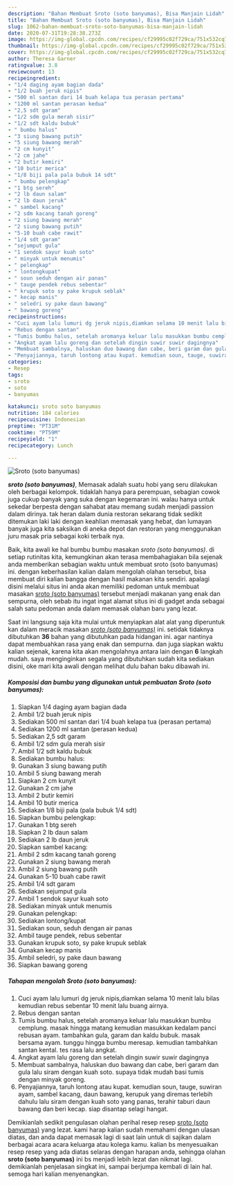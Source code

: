 ```yaml
---
description: "Bahan Membuat Sroto (soto banyumas), Bisa Manjain Lidah"
title: "Bahan Membuat Sroto (soto banyumas), Bisa Manjain Lidah"
slug: 1062-bahan-membuat-sroto-soto-banyumas-bisa-manjain-lidah
date: 2020-07-31T19:28:38.273Z
image: https://img-global.cpcdn.com/recipes/cf29995c02f729ca/751x532cq70/sroto-soto-banyumas-foto-resep-utama.jpg
thumbnail: https://img-global.cpcdn.com/recipes/cf29995c02f729ca/751x532cq70/sroto-soto-banyumas-foto-resep-utama.jpg
cover: https://img-global.cpcdn.com/recipes/cf29995c02f729ca/751x532cq70/sroto-soto-banyumas-foto-resep-utama.jpg
author: Theresa Garner
ratingvalue: 3.8
reviewcount: 13
recipeingredient:
- "1/4 daging ayam bagian dada"
- "1/2 buah jeruk nipis"
- "500 ml santan dari 14 buah kelapa tua perasan pertama"
- "1200 ml santan perasan kedua"
- "2,5 sdt garam"
- "1/2 sdm gula merah sisir"
- "1/2 sdt kaldu bubuk"
- " bumbu halus"
- "3 siung bawang putih"
- "5 siung bawang merah"
- "2 cm kunyit"
- "2 cm jahe"
- "2 butir kemiri"
- "10 butir merica"
- "1/8 biji pala pala bubuk 14 sdt"
- " bumbu pelengkap"
- "1 btg sereh"
- "2 lb daun salam"
- "2 lb daun jeruk"
- " sambel kacang"
- "2 sdm kacang tanah goreng"
- "2 siung bawang merah"
- "2 siung bawang putih"
- "5-10 buah cabe rawit"
- "1/4 sdt garam"
- "sejumput gula"
- "1 sendok sayur kuah soto"
- " minyak untuk menumis"
- " pelengkap"
- " lontongkupat"
- " soun seduh dengan air panas"
- " tauge pendek rebus sebentar"
- " krupuk soto sy pake krupuk seblak"
- " kecap manis"
- " seledri sy pake daun bawang"
- " bawang goreng"
recipeinstructions:
- "Cuci ayam lalu lumuri dg jeruk nipis,diamkan selama 10 menit lalu bilas kemudian rebus sebentar 10 menit lalu buang airnya."
- "Rebus dengan santan"
- "Tumis bumbu halus, setelah aromanya keluar lalu masukkan bumbu cemplung. masak hingga matang kemudian masukkan kedalam panci rebusan ayam. tambahkan gula, garam dan kaldu bubuk. masak bersama ayam. tunggu hingga bumbu meresap. kemudian tambahkan santan kental. tes rasa lalu angkat."
- "Angkat ayam lalu goreng dan setelah dingin suwir suwir dagingnya"
- "Membuat sambalnya, haluskan duo bawang dan cabe, beri garam dan gula lalu siram dengan kuah soto. supaya tidak mudah basi tumis dengan minyak goreng."
- "Penyajiannya, taruh lontong atau kupat. kemudian soun, tauge, suwiran ayam, sambel kacang, daun bawang, kerupuk yang diremas terlebih dahulu lalu siram dengan kuah soto yang panas, terahir taburi daun bawang dan beri kecap. siap disantap selagi hangat."
categories:
- Resep
tags:
- sroto
- soto
- banyumas

katakunci: sroto soto banyumas 
nutrition: 184 calories
recipecuisine: Indonesian
preptime: "PT31M"
cooktime: "PT59M"
recipeyield: "1"
recipecategory: Lunch

---
```



![Sroto (soto banyumas)](https://img-global.cpcdn.com/recipes/cf29995c02f729ca/751x532cq70/sroto-soto-banyumas-foto-resep-utama.jpg)

<b><i>sroto (soto banyumas)</i></b>, Memasak adalah suatu hobi yang seru dilakukan oleh berbagai kelompok. tidaklah hanya para perempuan, sebagian cowok juga cukup banyak yang suka dengan kegemaran ini. walau hanya untuk sekedar berpesta dengan sahabat atau memang sudah menjadi passion dalam dirinya. tak heran dalam dunia restoran sekarang tidak sedikit ditemukan laki laki dengan keahlian memasak yang hebat, dan lumayan banyak juga kita saksikan di aneka depot dan restoran yang menggunakan juru masak pria sebagai koki terbaik nya.



Baik, kita awali ke hal bumbu bumbu masakan <i>sroto (soto banyumas)</i>. di setiap rutinitas kita, kemungkinan akan terasa membahagiakan bila sejenak anda memberikan sebagian waktu untuk membuat sroto (soto banyumas) ini. dengan keberhasilan kalian dalam mengolah olahan tersebut, bisa membuat diri kalian bangga dengan hasil makanan kita sendiri. apalagi disini melalui situs ini anda akan memiliki pedoman untuk membuat masakan <u>sroto (soto banyumas)</u> tersebut menjadi makanan yang enak dan sempurna, oleh sebab itu ingat ingat alamat situs ini di gadget anda sebagai salah satu pedoman anda dalam memasak olahan baru yang lezat.


Saat ini langsung saja kita mulai untuk menyiapkan alat alat yang diperuntuk kan dalam meracik masakan <u><i>sroto (soto banyumas)</i></u> ini. setidak tidaknya dibutuhkan <b>36</b> bahan yang dibutuhkan pada hidangan ini. agar nantinya dapat membuahkan rasa yang enak dan sempurna. dan juga siapkan waktu kalian sejenak, karena kita akan mengolahnya antara lain dengan <b>6</b> langkah mudah. saya menginginkan segala yang dibutuhkan sudah kita sediakan disini, oke mari kita awali dengan melihat dulu bahan baku dibawah ini.

<!--inarticleads1-->

##### Komposisi dan bumbu yang digunakan untuk pembuatan Sroto (soto banyumas):

1. Siapkan 1/4 daging ayam bagian dada
1. Ambil 1/2 buah jeruk nipis
1. Sediakan 500 ml santan dari 1/4 buah kelapa tua (perasan pertama)
1. Sediakan 1200 ml santan (perasan kedua)
1. Sediakan 2,5 sdt garam
1. Ambil 1/2 sdm gula merah sisir
1. Ambil 1/2 sdt kaldu bubuk
1. Sediakan  bumbu halus:
1. Gunakan 3 siung bawang putih
1. Ambil 5 siung bawang merah
1. Siapkan 2 cm kunyit
1. Gunakan 2 cm jahe
1. Ambil 2 butir kemiri
1. Ambil 10 butir merica
1. Sediakan 1/8 biji pala (pala bubuk 1/4 sdt)
1. Siapkan  bumbu pelengkap:
1. Gunakan 1 btg sereh
1. Siapkan 2 lb daun salam
1. Sediakan 2 lb daun jeruk
1. Siapkan  sambel kacang:
1. Ambil 2 sdm kacang tanah goreng
1. Gunakan 2 siung bawang merah
1. Ambil 2 siung bawang putih
1. Gunakan 5-10 buah cabe rawit
1. Ambil 1/4 sdt garam
1. Sediakan sejumput gula
1. Ambil 1 sendok sayur kuah soto
1. Sediakan  minyak untuk menumis
1. Gunakan  pelengkap:
1. Sediakan  lontong/kupat
1. Sediakan  soun, seduh dengan air panas
1. Ambil  tauge pendek, rebus sebentar
1. Gunakan  krupuk soto, sy pake krupuk seblak
1. Gunakan  kecap manis
1. Ambil  seledri, sy pake daun bawang
1. Siapkan  bawang goreng




<!--inarticleads2-->

##### Tahapan mengolah Sroto (soto banyumas):

1. Cuci ayam lalu lumuri dg jeruk nipis,diamkan selama 10 menit lalu bilas kemudian rebus sebentar 10 menit lalu buang airnya.
1. Rebus dengan santan
1. Tumis bumbu halus, setelah aromanya keluar lalu masukkan bumbu cemplung. masak hingga matang kemudian masukkan kedalam panci rebusan ayam. tambahkan gula, garam dan kaldu bubuk. masak bersama ayam. tunggu hingga bumbu meresap. kemudian tambahkan santan kental. tes rasa lalu angkat.
1. Angkat ayam lalu goreng dan setelah dingin suwir suwir dagingnya
1. Membuat sambalnya, haluskan duo bawang dan cabe, beri garam dan gula lalu siram dengan kuah soto. supaya tidak mudah basi tumis dengan minyak goreng.
1. Penyajiannya, taruh lontong atau kupat. kemudian soun, tauge, suwiran ayam, sambel kacang, daun bawang, kerupuk yang diremas terlebih dahulu lalu siram dengan kuah soto yang panas, terahir taburi daun bawang dan beri kecap. siap disantap selagi hangat.




Demikianlah sedikit pengulasan olahan perihal resep resep <u>sroto (soto banyumas)</u> yang lezat. kami harap kalian sudah memahami dengan ulasan diatas, dan anda dapat memasak lagi di saat lain untuk di sajikan dalam berbagai acara acara keluarga atau kolega kamu. kalian bs menyesuaikan resep resep yang ada diatas selaras dengan harapan anda, sehingga olahan <b>sroto (soto banyumas)</b> ini bs menjadi lebih lezat dan nikmat lagi. demikianlah penjelasan singkat ini, sampai berjumpa kembali di lain hal. semoga hari kalian menyenangkan.

